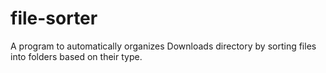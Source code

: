# file-sorter
A program to automatically organizes Downloads directory by sorting files into folders based on their type.
